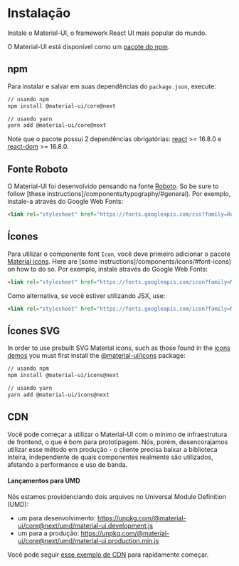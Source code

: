 # Instalação

<p class="description">Instale o Material-UI, o framework React UI mais popular do mundo.</p>

O Material-UI está disponível como um [pacote do npm](https://www.npmjs.com/package/@material-ui/core).

## npm

Para instalar e salvar em suas dependências do `package.json`, execute:

```sh
// usando npm
npm install @material-ui/core@next

// usando yarn
yarn add @material-ui/core@next
```

Note que o pacote possui 2 dependências obrigatórias: [react](https://www.npmjs.com/package/react) >= 16.8.0 e [react-dom](https://www.npmjs.com/package/react-dom) >= 16.8.0.

## Fonte Roboto

O Material-UI foi desenvolvido pensando na fonte [Roboto](https://fonts.google.com/specimen/Roboto). So be sure to follow [these instructions]/components/typography/#general). Por exemplo, instale-a através do Google Web Fonts:

```html
<link rel="stylesheet" href="https://fonts.googleapis.com/css?family=Roboto:300,400,500" />
```

## Ícones

Para utilizar o componente font `Icon`, você deve primeiro adicionar o pacote [Material icons](https://material.io/tools/icons/). Here are [some instructions]/components/icons/#font-icons) on how to do so. Por exemplo, instale através do Google Web Fonts:

```html
<link rel="stylesheet" href="https://fonts.googleapis.com/icon?family=Material+Icons" />
```

Como alternativa, se você estiver utilizando JSX, use:

```jsx
<link rel="stylesheet" href="https://fonts.googleapis.com/icon?family=Material+Icons" />
```

## Ícones SVG

In order to use prebuilt SVG Material icons, such as those found in the [icons demos](/components/icons/) you must first install the [@material-ui/icons](https://www.npmjs.com/package/@material-ui/icons) package:

```sh
// usando npm
npm install @material-ui/icons@next

// usando yarn
yarn add @material-ui/icons@next
```

## CDN

Você pode começar a utilizar o Material-UI com o mínimo de infraestrutura de frontend, o que é bom para prototipagem. Nós, porém, desencorajamos utilizar esse método em produção - o cliente precisa baixar a biblioteca inteira, independente de quais componentes realmente são utilizados, afetando a performance e uso de banda.

#### Lançamentos para UMD

Nós estamos providenciando dois arquivos no Universal Module Definition (UMD):

- um para desenvolvimento: https://unpkg.com/@material-ui/core@next/umd/material-ui.development.js
- um para a produção: https://unpkg.com/@material-ui/core@next/umd/material-ui.production.min.js

Você pode seguir [esse exemplo de CDN](https://github.com/mui-org/material-ui/tree/next/examples/cdn-next) para rapidamente começar.